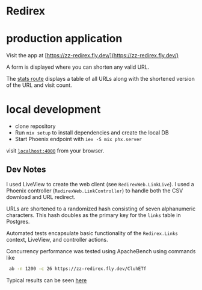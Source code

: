# Redirex

# production application

Visit the app at [https://zz-redirex.fly.dev/](https://zz-redirex.fly.dev/)

A form is displayed where you can shorten any valid URL.

The [stats route](https://zz-redirex.fly.dev/stats) displays a table of all URLs along with the shortened version of the URL and visit count.

# local development

- clone repository
- Run `mix setup` to install dependencies and create the local DB
- Start Phoenix endpoint with `iex -S mix phx.server`

visit [`localhost:4000`](http://localhost:4000) from your browser.

## Dev Notes

I used LiveView to create the web client (see `RedirexWeb.LinkLive`). I used a Phoenix controller (`RedirexWeb.LinkController`) to handle both the CSV download and URL redirect.

URLs are shortened to a randomized hash consisting of seven alphanumeric characters. This hash doubles as the primary key for the `links` table in Postgres.

Automated tests encapsulate basic functionality of the `Redirex.Links` context, LiveView, and controller actions.

Concurrency performance was tested using ApacheBench using commands like

```bash
 ab -n 1200 -c 26 https://zz-redirex.fly.dev/CluhETf
```

Typical results can be seen [here](/concurrency_benchmark.jpg)

